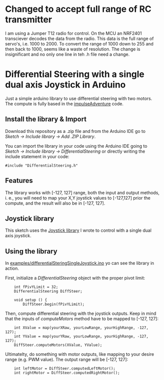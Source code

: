 # Changed to accept full range of RC transmitter
I am using a Jumper T12 radio for control. On the MCU an NRF2401 transciever decodes the data from the radio. This data is the full range of servo's, i.e. 1000 to 2000. To convert the range of 1000 down to 255 and then back to 1000, seems like a waste of resolution. The change is insignificant and no only one line in teh .h file need a change.

# Differential Steering with a single dual axis Joystick in Arduino
Just a simple arduino library to use differential steering with two motors. The compute is fully based in the [impulseAdventure](https://www.impulseadventure.com/elec/robot-differential-steering.html) code.

## Install the library & Import
Download this repository as a .zip file and from the Arduino IDE go to *Sketch -> Include library -> Add .ZIP Library*.

You can import the library in your code using the Arduino IDE going to *Sketch -> Include library -> DifferentialSteering*
or directly writing the include statement in your code:
```
#include "DifferentialSteering.h"
```
## Features
The library works with [-127, 127] range, both the input and output methods, i. e., you will need to map your X,Y joystick values to [-127,127] prior the compute, and the result will also be in [-127, 127].

## Joystick library
This sketch uses the [Joystick library](https://github.com/edumardo/Joystick) I wrote to control with a single dual axis joystick.

## Using the library
In [examples/differentialSteringSingleJoystick.ino](examples/differentialSteringSingleJoystick.ino) yo can see the library in action.

First, initialize a *DifferentialSteering* object with the proper pivot limit:
```
    int fPivYLimit = 32;
    DifferentialSteering DiffSteer;

    void setup () {
        DiffSteer.begin(fPivYLimit);
```
Then, compute differential steering with the joystick outputs. Keep in mind that the inputs of *computeMotors* method have to be mapped to [-127, 127]:
```
    int XValue = map(yourXRaw, yourLowRange, yourHighRange, -127, 127);
    int YValue = map(yourYRaw, yourLowRange, yourHighRange, -127, 127);
    DiffSteer.computeMotors(XValue, YValue);
```
Ultimatelty, do something with motor outputs, like mapping to your desire range (e.g. PWM value). The output range will be [-127, 127]:
```
    int leftMotor = DiffSteer.computedLeftMotor();
    int rightMotor = DiffSteer.computedRightMotor();
```
